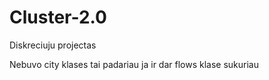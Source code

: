 # Cluster-2.0
Diskreciuju projectas

Nebuvo city klases tai padariau ja ir dar flows klase sukuriau
